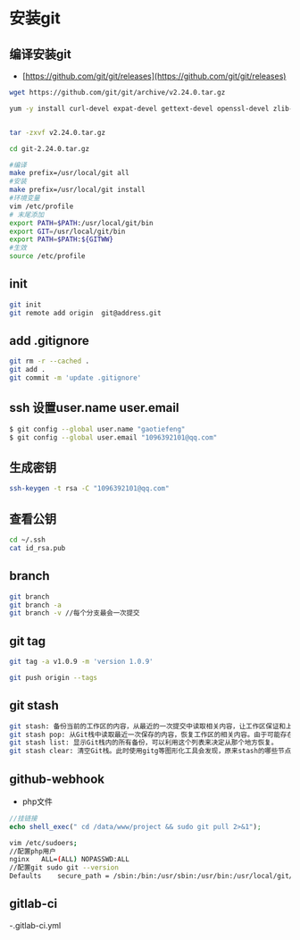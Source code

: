 # 安装git

## 编译安装git
- [https://github.com/git/git/releases](https://github.com/git/git/releases)


```bash
wget https://github.com/git/git/archive/v2.24.0.tar.gz

yum -y install curl-devel expat-devel gettext-devel openssl-devel zlib-devel gcc perl-ExtUtils-MakeMaker


tar -zxvf v2.24.0.tar.gz

cd git-2.24.0.tar.gz

#编译
make prefix=/usr/local/git all
#安装
make prefix=/usr/local/git install
#环境变量
vim /etc/profile
# 末尾添加
export PATH=$PATH:/usr/local/git/bin
export GIT=/usr/local/git/bin
export PATH=$PATH:${GITWW}
#生效
source /etc/profile
```


## init
```bash
git init 
git remote add origin  git@address.git
```
## add .gitignore
```bash
git rm -r --cached .
git add .
git commit -m 'update .gitignore'
```

## ssh 设置user.name user.email
```bash
$ git config --global user.name "gaotiefeng"
$ git config --global user.email "1096392101@qq.com"
```

## 生成密钥
```bash
ssh-keygen -t rsa -C "1096392101@qq.com"
```

## 查看公钥
```bash
cd ~/.ssh
cat id_rsa.pub 
```
## branch
```bash
git branch
git branch -a
git branch -v //每个分支最会一次提交
```

## git tag
```bash
git tag -a v1.0.9 -m 'version 1.0.9' 

git push origin --tags
```

## git stash
```bash
git stash: 备份当前的工作区的内容，从最近的一次提交中读取相关内容，让工作区保证和上次提交的内容一致。同时，将当前的工作区内容保存到Git栈中。
git stash pop: 从Git栈中读取最近一次保存的内容，恢复工作区的相关内容。由于可能存在多个Stash的内容，所以用栈来管理，pop会从最近的一个stash中读取内容并恢复。
git stash list: 显示Git栈内的所有备份，可以利用这个列表来决定从那个地方恢复。
git stash clear: 清空Git栈。此时使用gitg等图形化工具会发现，原来stash的哪些节点都消失了。
```

## github-webhook
- php文件
```php
//挂链接
echo shell_exec(" cd /data/www/project && sudo git pull 2>&1");
```

```bash
vim /etc/sudoers;
//配置php用户
nginx   ALL=(ALL) NOPASSWD:ALL
//配置git sudo git --version
Defaults    secure_path = /sbin:/bin:/usr/sbin:/usr/bin:/usr/local/git/bin
```

## gitlab-ci
-.gitlab-ci.yml
